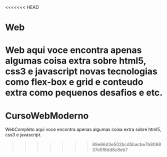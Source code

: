 <<<<<<< HEAD
# Web
 Web aqui voce encontra apenas algumas coisa extra sobre html5, css3 e javascript
 novas tecnologias como flex-box e grid
 e conteudo extra como pequenos desafios e etc.
=======
# CursoWebModerno
 WebCompleto
aqui voce encontra apenas algumas coisa extra sobre html5, css3 e javascript.
>>>>>>> 89e66d3e502bcd5bacbe7b808837e5f8dd8c8eb7

